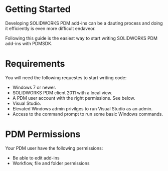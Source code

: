 # Getting Started

Developing SOLIDWORKS PDM add-ins can be a dauting process and doing it efficiently is even more difficult endaveor. 

Following this guide is the easiest way to start writing SOLIDWORKS PDM add-ins with PDMSDK.


# Requirements

You will need the following requestes to start writing code: 

- Windows 7 or newer.
- SOLIDWORKS PDM client 2011 with a local view.
- A PDM user account with the right permissions. See below.
- Visual Studio.
- Elevated Windows admin privilges to run Visual Studio as an admin. 
- Access to the command prompt to run some basic Windows commands.


# PDM Permissions

Your PDM user have the following permissions: 

- Be able to edit add-ins
- Workflow, file and folder permissions
